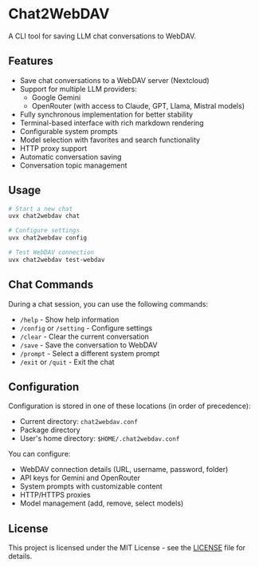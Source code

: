 # Chat2WebDAV

A CLI tool for saving LLM chat conversations to WebDAV.

## Features

- Save chat conversations to a WebDAV server (Nextcloud)
- Support for multiple LLM providers:
  - Google Gemini
  - OpenRouter (with access to Claude, GPT, Llama, Mistral models)
- Fully synchronous implementation for better stability
- Terminal-based interface with rich markdown rendering
- Configurable system prompts
- Model selection with favorites and search functionality
- HTTP proxy support
- Automatic conversation saving
- Conversation topic management


## Usage

```bash
# Start a new chat
uvx chat2webdav chat

# Configure settings
uvx chat2webdav config

# Test WebDAV connection
uvx chat2webdav test-webdav
```

## Chat Commands

During a chat session, you can use the following commands:

- `/help` - Show help information
- `/config` or `/setting` - Configure settings
- `/clear` - Clear the current conversation
- `/save` - Save the conversation to WebDAV
- `/prompt` - Select a different system prompt
- `/exit` or `/quit` - Exit the chat

## Configuration

Configuration is stored in one of these locations (in order of precedence):
- Current directory: `chat2webdav.conf`
- Package directory
- User's home directory: `$HOME/.chat2webdav.conf`

You can configure:
- WebDAV connection details (URL, username, password, folder)
- API keys for Gemini and OpenRouter
- System prompts with customizable content
- HTTP/HTTPS proxies
- Model management (add, remove, select models)

## License

This project is licensed under the MIT License - see the [LICENSE](LICENSE) file for details.
